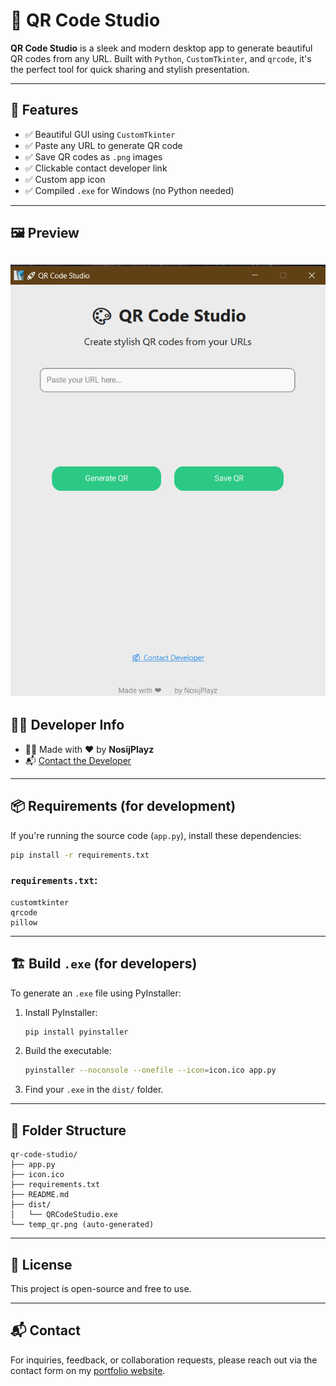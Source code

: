 
# 🎨 QR Code Studio

**QR Code Studio** is a sleek and modern desktop app to generate beautiful QR codes from any URL. Built with `Python`, `CustomTkinter`, and `qrcode`, it's the perfect tool for quick sharing and stylish presentation.

---

## 🚀 Features

- ✅ Beautiful GUI using `CustomTkinter`
- ✅ Paste any URL to generate QR code
- ✅ Save QR codes as `.png` images
- ✅ Clickable contact developer link
- ✅ Custom app icon
- ✅ Compiled `.exe` for Windows (no Python needed)

---

## 🖼️ Preview

![screenshot](Interface.png) 
---

## 🧑‍💻 Developer Info

- 👨‍💻 Made with ❤️ by **NosijPlayz**
- 📬 [Contact the Developer](https://myporfolio-1o1h.onrender.com/contact)

---

## 📦 Requirements (for development)

If you're running the source code (`app.py`), install these dependencies:

```bash
pip install -r requirements.txt
```

### `requirements.txt`:

```
customtkinter
qrcode
pillow
```

---

## 🏗️ Build `.exe` (for developers)

To generate an `.exe` file using PyInstaller:

1. Install PyInstaller:

    ```bash
    pip install pyinstaller
    ```

2. Build the executable:

    ```bash
    pyinstaller --noconsole --onefile --icon=icon.ico app.py
    ```

3. Find your `.exe` in the `dist/` folder.

---

## 📁 Folder Structure

```
qr-code-studio/
├── app.py
├── icon.ico
├── requirements.txt
├── README.md
├── dist/
│   └── QRCodeStudio.exe
└── temp_qr.png (auto-generated)
```

---

## 📝 License

This project is open-source and free to use.

---

## 📬 Contact

For inquiries, feedback, or collaboration requests, please reach out via the contact form on my [portfolio website](https://myporfolio-1o1h.onrender.com/contact).
